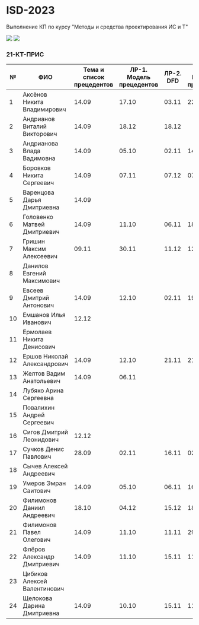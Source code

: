 # ISD-2023
Выполнение КП по курсу "Методы и средства проектирования ИС и Т"

<img src="https://img.shields.io/github/commit-activity/m/nntu-cs/ISD-2023?color=lime&style=for-the-badge">
<img src="https://img.shields.io/github/last-commit/nntu-cs/ISD-2023?color=darkgreen&style=for-the-badge">

### 21-КТ-ПРИС

|№ |  ФИО | Тема и список прецедентов | ЛР-1. Модель прецедентов | ЛР-2. DFD | ЛР-3. Модель процессов | ЛР-4. Модели данных | Курсовой проект | Итог | Итог |
| -- | ------ |  ----- |  ----- |  ----- |  ----- |  ----- |  ----- |  ----- |  ----- |
| 1 | Аксёнов Никита Владимирович | 14.09 | 17.10 | 03.11 | 22.11 | 13.12 |      |
| 2 | Андрианов Виталий Викторович | 14.09 | 18.12 | 18.12 |      |      |      |
| 3 | Андрианова Влада Вадимовна  | 14.09 | 05.10 | 02.11 | 14.11 | 03.12 | 18.12 |
| 4 | Боровков Никита Сергеевич | 14.09 | 07.11 | 07.12 | 07.12 | 12.12 | 18.12 |
| 5 | Варенцова Дарья Дмитриевна | 14.09 |      |      |      |      |      |
| 6 | Головенко Матвей Дмитриевич | 14.09 | 11.10 | 06.11 | 18.11 | 11.12 | 18.12 |
| 7 | Гришин Максим Алексеевич | 09.11 | 30.11 | 11.12 | 12.12 | 15.12 |      |
| 8 | Данилов Евгений Максимович |      |      |      |      |      |      |
| 9 | Евсеев Дмитрий Антонович | 14.09 | 12.10 | 02.11 | 19.11 | 30.11 | 18.12 |
| 10 | Емшанов Илья Иванович | 12.12 |      |      |      |      |      |
| 11 | Ермолаев Никита Денисович |      |      |      |      |      |      |
| 12 | Ершов Николай Александрович | 14.09 | 12.10 | 21.11 | 21.11 | 11.12 |      |
| 13 | Желтов Вадим Анатольевич | 14.09 | 06.11 |      |      |      |      |
| 14 | Лубяко Арина Сергеевна |      |      |      |      |      |      |
| 15 | Повалихин Андрей Сергеевич |      |      |      |      |      |      |
| 16 | Сигов Дмитрий Леонидович | 12.12 |      |      |      |      |      |
| 17 | Сучков Денис Павлович | 28.09 | 02.11 | 16.11 | 02.12 | 07.12 | 18.12 |
| 18 | Сычев Алексей Андреевич |      |      |      |      |      |      |
| 19 | Умеров Эмран Саитович | 14.09 | 05.10 | 06.11 | 16.11 | 29.11 | 18.12 |
| 20 | Филимонов Даниил Андреевич | 18.10 | 04.12 | 15.12 | 18.12 |      |      |
| 21 | Филимонов Павел Олегович | 14.09 | 11.10 | 11.11 | 29.11 | 08.12 | 19.12 |
| 22 | Флёров Александр Дмитриевич | 14.09 | 11.10 | 15.11 | 11.12 | 14.12 |      |
| 23 | Цибиков Алексей Валентинович |      |      |      |      |      |      |
| 24 | Щелокова Дарина Дмитриевна | 14.09 | 10.10 | 15.11 | 11.12 | 14.12 |      |
